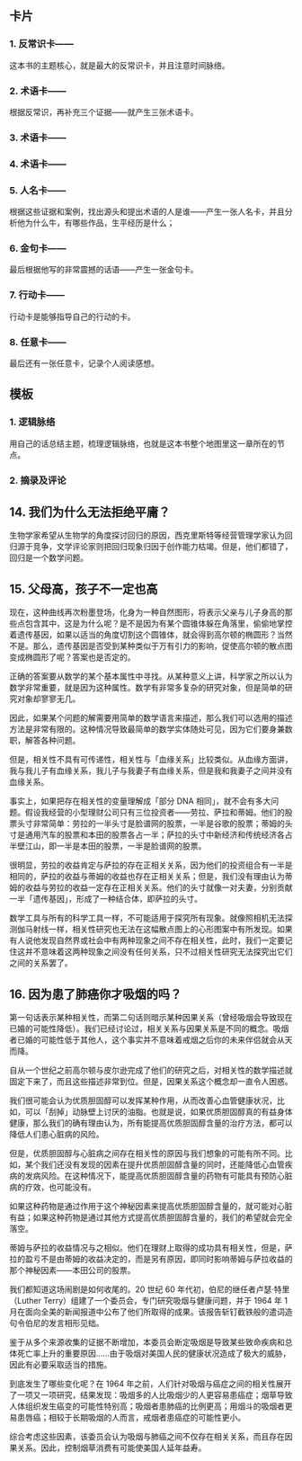 ## 卡片

### 1. 反常识卡——

这本书的主题核心，就是最大的反常识卡，并且注意时间脉络。

### 2. 术语卡——

根据反常识，再补充三个证据——就产生三张术语卡。

### 3. 术语卡——

### 4. 术语卡——

### 5. 人名卡——

根据这些证据和案例，找出源头和提出术语的人是谁——产生一张人名卡，并且分析他为什么牛，有哪些作品，生平经历是什么；

### 6. 金句卡——

最后根据他写的非常震撼的话语——产生一张金句卡。

### 7. 行动卡——

行动卡是能够指导自己的行动的卡。

### 8. 任意卡——

最后还有一张任意卡，记录个人阅读感想。

## 模板

### 1. 逻辑脉络

用自己的话总结主题，梳理逻辑脉络，也就是这本书整个地图里这一章所在的节点。

### 2. 摘录及评论

## 14. 我们为什么无法拒绝平庸？

生物学家希望从生物学的角度探讨回归的原因，西克里斯特等经营管理学家认为回归源于竞争，文学评论家则把回归现象归因于创作能力枯竭。但是，他们都错了，回归是一个数学问题。

## 15. 父母高，孩子不一定也高

现在，这种曲线再次粉墨登场，化身为一种自然图形，将表示父亲与儿子身高的那些点包含其中，这是为什么呢？是不是因为有某个圆锥体躲在角落里，偷偷地掌控着遗传基因，如果以适当的角度切割这个圆锥体，就会得到高尔顿的椭圆形？当然不是。那么，遗传基因是否受到某种类似于万有引力的影响，促使高尔顿的散点图变成椭圆形了呢？答案也是否定的。

正确的答案要从数学的某个基本属性中寻找。从某种意义上讲，科学家之所以认为数学非常重要，就是因为这种属性。数学有非常多复杂的研究对象，但是简单的研究对象却寥寥无几。

因此，如果某个问题的解需要用简单的数学语言来描述，那么我们可以选用的描述方法是非常有限的。这种情况导致最简单的数学实体随处可见，因为它们要身兼数职，解答各种问题。

但是，相关性不具有可传递性，相关性与「血缘关系」比较类似。从血缘方面讲，我与我儿子有血缘关系，我儿子与我妻子有血缘关系，但是我和我妻子之间并没有血缘关系。

事实上，如果把存在相关性的变量理解成「部分 DNA 相同」，就不会有多大问题。假设我经营的小型理财公司只有三位投资者——劳拉、萨拉和蒂姆。他们的股票头寸非常简单：劳拉的一半头寸是脸谱网的股票，一半是谷歌的股票；蒂姆的头寸是通用汽车的股票和本田的股票各占一半；萨拉的头寸中新经济和传统经济各占半壁江山，即一半是本田的股票，一半是脸谱网的股票。

很明显，劳拉的收益肯定与萨拉的存在正相关关系，因为他们的投资组合有一半是相同的，萨拉的收益与蒂姆的收益也存在正相关关系；但是，我们没有理由认为蒂姆的收益与劳拉的收益一定存在正相关关系。他们的头寸就像一对夫妻，分别贡献一半「遗传基因」，形成了一种结合体，即萨拉的头寸。

数学工具与所有的科学工具一样，不可能适用于探究所有现象。就像照相机无法探测伽马射线一样，相关性研究也无法在这幅散点图上的心形图案中有所发现。如果有人说他发现自然界或社会中有两种现象之间不存在相关性，此时，我们一定要记住这并不意味着这两种现象之间没有任何关系，只不过相关性研究无法探究出它们之间的关系罢了。

## 16. 因为患了肺癌你才吸烟的吗？

第一句话表示某种相关性，而第二句话则暗示某种因果关系（曾经吸烟会导致现在已婚的可能性降低）。我们已经讨论过，相关关系与因果关系是不同的概念。吸烟者已婚的可能性低于其他人，这个事实并不意味着戒烟之后你的未来伴侣就会从天而降。

自从一个世纪之前高尔顿与皮尔逊完成了他们的研究之后，对相关性的数学描述就固定下来了，而且这些描述非常到位。但是，因果关系这个概念却一直令人困惑。

我们很可能会认为优质胆固醇可以发挥某种作用，从而改善心血管健康状况，比如，可以「刮掉」动脉壁上讨厌的油脂。也就是说，如果优质胆固醇真的有益身体健康，那么我们的确有理由认为，所有能提高优质胆固醇含量的治疗方法，都可以降低人们患心脏病的风险。

但是，优质胆固醇与心脏病之间存在相关性的原因与我们想象的可能有所不同。比如，某个我们还没有发现的因素在提升优质胆固醇含量的同时，还能降低心血管疾病的发病风险。在这种情况下，能提高优质胆固醇含量的药物有可能具有预防心脏病的疗效，也可能没有。

如果这种药物是通过作用于这个神秘因素来提高优质胆固醇含量的，就可能对心脏有益；如果这种药物是通过其他方式提高优质胆固醇含量的，我们的希望就会完全落空。

蒂姆与萨拉的收益情况与之相似。他们在理财上取得的成功具有相关性，但是，萨拉的盈亏不是由蒂姆的收益决定的，而是另有原因，即同时影响蒂姆与萨拉收益的那个神秘因素——本田公司的股票。

我们都知道这场闹剧是如何收尾的。20 世纪 60 年代初，伯尼的继任者卢瑟·特里（Luther Terry）组建了一个委员会，专门研究吸烟与健康问题，并于 1964 年 1 月在面向全美的新闻报道中公布了他们所取得的成果。该报告斩钉截铁般的遣词造句令伯尼的发言相形见绌。

鉴于从多个来源收集的证据不断增加，本委员会断定吸烟是导致某些致命疾病和总体死亡率上升的重要原因……由于吸烟对美国人民的健康状况造成了极大的威胁，因此有必要采取适当的措施。

到底发生了哪些变化呢？在 1964 年之前，人们针对吸烟与癌症之间的相关性展开了一项又一项研究，结果发现：吸烟多的人比吸烟少的人更容易患癌症；烟草导致人体组织发生癌变的可能性特别高；吸烟者患肺癌的比例更高；用烟斗的吸烟者更易患唇癌；相较于长期吸烟的人而言，戒烟者患癌症的可能性更小。

综合考虑这些因素，该委员会认为吸烟与肺癌之间不仅存在相关关系，而且存在因果关系。因此，控制烟草消费有可能使美国人延年益寿。






